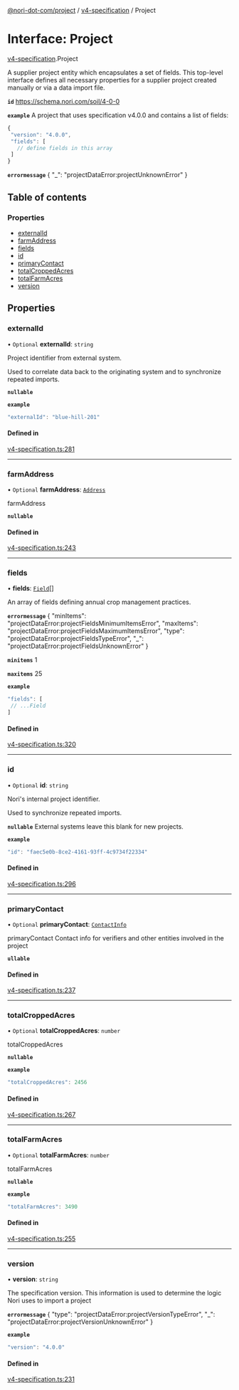 [@nori-dot-com/project](../README.md) / [v4-specification](../modules/v4_specification.md) / Project

# Interface: Project

[v4-specification](../modules/v4_specification.md).Project

A supplier project entity which encapsulates a set of fields. This top-level interface defines all necessary properties for a supplier project created manually or via a data import file.

**`id`** https://schema.nori.com/soil/4-0-0

**`example`** A project that uses specification v4.0.0 and contains a list of fields:
```js
{
 "version": "4.0.0",
 "fields": [
   // define fields in this array
 ]
}
```

**`errormessage`**
{
"_": "projectDataError:projectUnknownError"
}

## Table of contents

### Properties

- [externalId](v4_specification.Project.md#externalid)
- [farmAddress](v4_specification.Project.md#farmaddress)
- [fields](v4_specification.Project.md#fields)
- [id](v4_specification.Project.md#id)
- [primaryContact](v4_specification.Project.md#primarycontact)
- [totalCroppedAcres](v4_specification.Project.md#totalcroppedacres)
- [totalFarmAcres](v4_specification.Project.md#totalfarmacres)
- [version](v4_specification.Project.md#version)

## Properties

### externalId

• `Optional` **externalId**: `string`

Project identifier from external system.

Used to correlate data back to the originating system and to synchronize repeated imports.

**`nullable`**

**`example`**

```js
"externalId": "blue-hill-201"
```

#### Defined in

[v4-specification.ts:281](https://github.com/nori-dot-eco/nori-dot-com/blob/36162c5/packages/project/src/v4-specification.ts#L281)

___

### farmAddress

• `Optional` **farmAddress**: [`Address`](v4_specification.Address.md)

farmAddress

**`nullable`**

#### Defined in

[v4-specification.ts:243](https://github.com/nori-dot-eco/nori-dot-com/blob/36162c5/packages/project/src/v4-specification.ts#L243)

___

### fields

• **fields**: [`Field`](v4_specification.Field.md)[]

An array of fields defining annual crop management practices.

**`errormessage`**
{
"minItems": "projectDataError:projectFieldsMinimumItemsError",
"maxItems": "projectDataError:projectFieldsMaximumItemsError",
"type": "projectDataError:projectFieldsTypeError",
"_": "projectDataError:projectFieldsUnknownError"
}

**`minitems`** 1

**`maxitems`** 25

**`example`**

```js
"fields": [
 // ...Field
]
```

#### Defined in

[v4-specification.ts:320](https://github.com/nori-dot-eco/nori-dot-com/blob/36162c5/packages/project/src/v4-specification.ts#L320)

___

### id

• `Optional` **id**: `string`

Nori's internal project identifier.

Used to synchronize repeated imports.

**`nullable`** External systems leave this blank for new projects.

**`example`**

```js
"id": "faec5e0b-8ce2-4161-93ff-4c9734f22334"
```

#### Defined in

[v4-specification.ts:296](https://github.com/nori-dot-eco/nori-dot-com/blob/36162c5/packages/project/src/v4-specification.ts#L296)

___

### primaryContact

• `Optional` **primaryContact**: [`ContactInfo`](v4_specification.ContactInfo.md)

primaryContact Contact info for verifiers and other entities involved in the project

**`ullable`**

#### Defined in

[v4-specification.ts:237](https://github.com/nori-dot-eco/nori-dot-com/blob/36162c5/packages/project/src/v4-specification.ts#L237)

___

### totalCroppedAcres

• `Optional` **totalCroppedAcres**: `number`

totalCroppedAcres

**`nullable`**

**`example`**

```js
"totalCroppedAcres": 2456
```

#### Defined in

[v4-specification.ts:267](https://github.com/nori-dot-eco/nori-dot-com/blob/36162c5/packages/project/src/v4-specification.ts#L267)

___

### totalFarmAcres

• `Optional` **totalFarmAcres**: `number`

totalFarmAcres

**`nullable`**

**`example`**

```js
"totalFarmAcres": 3490
```

#### Defined in

[v4-specification.ts:255](https://github.com/nori-dot-eco/nori-dot-com/blob/36162c5/packages/project/src/v4-specification.ts#L255)

___

### version

• **version**: `string`

The specification version. This information is used to determine the logic Nori uses to import a project

**`errormessage`**
{
"type": "projectDataError:projectVersionTypeError",
"_": "projectDataError:projectVersionUnknownError"
}

**`example`**

```js
"version": "4.0.0"
```

#### Defined in

[v4-specification.ts:231](https://github.com/nori-dot-eco/nori-dot-com/blob/36162c5/packages/project/src/v4-specification.ts#L231)
